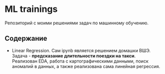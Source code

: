 # ML trainings

Репозиторий с моими решениями задач по машинному обучению. 

## Содержание
- Linear Regression. Сам ipynb является решением домашки ВШЭ. Задача - **предсказание длительности поездки на такси**. Реализован EDA, работа с картографическими данными, поиск аномалий в данных, а также реализована сама линейная регрессия.
